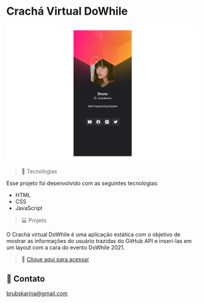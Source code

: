 # Crachá Virtual DoWhile

![preview](./.github/preview.png)

> 🚀 Tecnologias

Esse projeto foi desenvolvido com as seguintes tecnologias:

- HTML
- CSS
- JavaScript

> 💻 Projeto

O Crachá virtual DoWhile é uma aplicação estática com o objetivo de mostrar as informações do usuário trazidas do GitHub API e inseri-las em um layout com a cara do evento DoWhile 2021.

> 🔗 [Clique aqui para acessar](https://brunakarina.github.io/nlw-cracha-virtual/)


## 💙 Contato

brubskarina@gmail.com